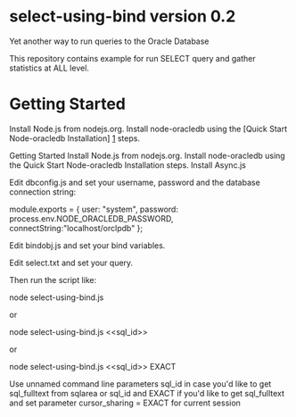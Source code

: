 # select-using-bind version 0.2

Yet another way to run queries to the Oracle Database

This repository contains example for run SELECT query and gather statistics at ALL level.

# <a name="start"></a> Getting Started

Install Node.js from nodejs.org.
Install node-oracledb using the [Quick Start Node-oracledb Installation] [1] steps.

Getting Started
Install Node.js from nodejs.org.
Install node-oracledb using the Quick Start Node-oracledb Installation steps.
Install Async.js

Edit dbconfig.js and set your username, password and the database connection string:

module.exports = {
    user: "system",
    password: process.env.NODE_ORACLEDB_PASSWORD,
    connectString:"localhost/orclpdb"
};

Edit bindobj.js and set your bind variables. 

Edit select.txt and set your query.

Then run the script like:

node select-using-bind.js

or 

node select-using-bind.js <<sql_id>>

or

node select-using-bind.js <<sql_id>> EXACT

Use unnamed command line parameters sql_id in case you'd like to get sql_fulltext from sqlarea or sql_id and EXACT if you'd like to get sql_fulltext and set parameter cursor_sharing = EXACT for current session

[1]: https://oracle.github.io/node-oracledb/INSTALL.html#quickstart
